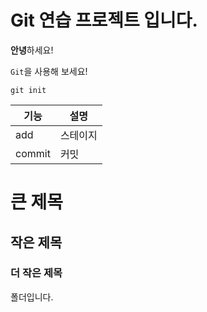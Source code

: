 # Git 연습 프로젝트 입니다.

**안녕**하세요!

`Git`을 사용해 보세요!

```
git init
```

|기능|설명|
|---|---|
|add|스테이지|
|commit|커밋|


# 큰 제목
## 작은 제목
### 더 작은 제목

폴더입니다.
